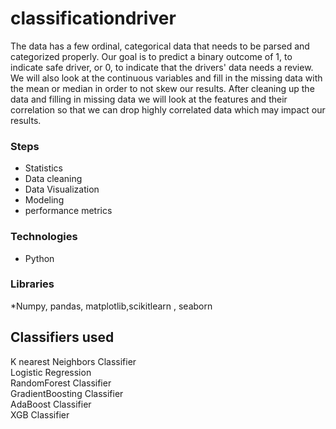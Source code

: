 # classificationdriver

The data has a few ordinal, categorical data that needs to be parsed and categorized properly.
Our goal is to predict a binary outcome of 1, to indicate safe driver, or 0, to indicate that the drivers' data needs a review. We will also look at the continuous variables and fill in the missing data with the mean or median in order to not skew our results.
After cleaning up the data and filling in missing data we will look at the features and their correlation so that we can drop highly correlated data which may impact our results.


### Steps
* Statistics
* Data cleaning
* Data Visualization
* Modeling
* performance metrics


### Technologies

* Python

### Libraries

*Numpy, pandas, matplotlib,scikitlearn , seaborn

## Classifiers used
K nearest Neighbors Classifier  
Logistic Regression  
RandomForest Classifier  
GradientBoosting Classifier  
AdaBoost Classifier  
XGB Classifier  
